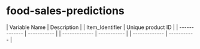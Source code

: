 # food-sales-predictions

| Variable Name | Description |
| Item_Identifier | Unique product ID |
| ------------- | ----------- |
| ------------- | ----------- |
| ------------- | ----------- |
